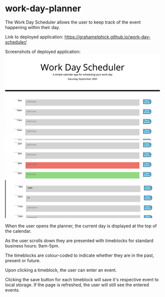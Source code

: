 # work-day-planner

The Work Day Scheduler allows the user to keep track of the event happening within their day.

Link to deployed application:
https://grahamelphick.github.io/work-day-scheduler/


Screenshots of deployed application:
<img src="./screenshots/current-date.png" alt="current date">
<img src="./screenshots/colour-coordination.png" alt="colour coordination- past, present and future">
<img src="./screenshots/saved-events.png" alt="events saved locally after refreshing the page">



When the user opens the planner, the current day is displayed at the top of the calendar.

As the user scrolls down they are presented with timeblocks for standard business hours: 9am-5pm.

The timeblocks are colour-coded to indicate whether they are in the past, present or future.

Upon clicking a timeblock, the user can enter an event.

Clicking the save button for each timeblock will save it's respective event to local storage. If the page is refreshed, the user will still see the entered events.